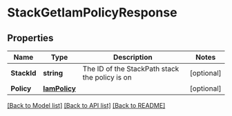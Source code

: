 # StackGetIamPolicyResponse

## Properties

Name | Type | Description | Notes
------------ | ------------- | ------------- | -------------
**StackId** | **string** | The ID of the StackPath stack the policy is on | [optional] 
**Policy** | [**IamPolicy**](iamPolicy.md) |  | [optional] 

[[Back to Model list]](../README.md#documentation-for-models) [[Back to API list]](../README.md#documentation-for-api-endpoints) [[Back to README]](../README.md)


